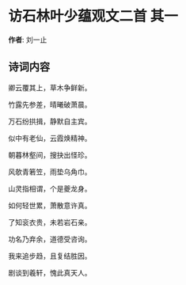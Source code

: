 # 访石林叶少蕴观文二首  其一

**作者**: 刘一止

## 诗词内容

卿云覆其上，草木争鲜新。

竹露先参差，晴曦破萧晨。

万石纷拱揖，静默自主宾。

似中有老仙，云霞焕精神。

朝暮林壑间，搜抉出怪珍。

风欹青箬笠，雨垫乌角巾。

山灵指相谓，个是夔龙身。

如何轻世累，萧散意许真。

了知衮衣贵，未若岩石亲。

功名乃弃余，道德受咨询。

我来追步趋，且复结胜因。

剧谈到羲轩，愧此真天人。

